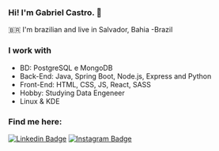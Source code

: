 ### Hi! I'm Gabriel Castro. 👋

:brazil: I'm brazilian and live in Salvador, Bahia -Brazil

### I work with

- BD: PostgreSQL e MongoDB
- Back-End: Java, Spring Boot, Node.js, Express and Python
- Front-End: HTML, CSS, JS, React, SASS
- Hobby: Studying Data Engeneer
- Linux & KDE 




### Find me here:

[![Linkedin Badge](https://img.shields.io/badge/%20-Linkedin-blue)](https://www.linkedin.com/in/gabrielsouzacastro/)
[![Instagram Badge](https://img.shields.io/badge/%20-Instagram-blueviolet)](https://www.instagram.com/gabrielcastrodev/)

<!--
**castro-gabriel/castro-gabriel** is a ✨ _special_ ✨ repository because its `README.md` (this file) appears on your GitHub profile.

- 🔭 I’m currently working on ...
- 🌱 I’m currently learning ...
- 👯 I’m looking to collaborate on ...
- 🤔 I’m looking for help with ...
- 💬 Ask me about ...
- 📫 How to reach me: ...
- 😄 Pronouns: ...
- ⚡ Fun fact: ...
-->
